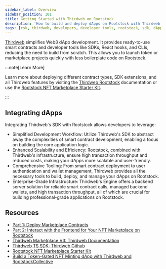 ```yaml
---
sidebar_label: Overview
sidebar_position: 101
title: Getting Started with Thirdweb on Rootstock
description: 'How to build and deploy dApps on Rootstock with Thirdweb'
tags: [rsk, thirdweb, developers, developer tools, rootstock, sdk, dApps, smart contracts]
---
```


[Thirdweb](https://thirdweb.com/rootstock) simplifies Web3 dApp development. It provides ready-to-use smart contracts and developer tools like SDKs, React hooks, and CLIs, reducing the need to build from scratch. This allows you to launch token or marketplace projects quickly with less boilerplate code on Rootstock.

:::note[Learn More]

Learn more about deploying different contract types, SDK extensions, and all Thirdweb features by visiting the [Thirdweb Rootstock](https://thirdweb.com/rootstock) documentation or use the [Rootstock NFT Marketplace Starter Kit](https://github.com/rsksmart/rsk-thirdweb-marketplace).

:::

## Integrating dApps

Integrating Thirdweb's SDK with Rootstock allows developers to leverage:

- Simplified Development Workflow: Utilize Thirdweb's SDK to abstract away the complexities of smart contract development, enabling a focus on building the core application logic.
- Enhanced Scalability and Efficiency: Rootstock, combined with Thirdweb's infrastructure, ensure high transaction throughput and reduced costs, making your dApps more scalable and user-friendly.
- Comprehensive Tooling: From smart contract deployment to user authentication and wallet management, Thirdweb provides all the necessary tools to build, deploy, and manage your dApps on Rootstock.
- Enterprise-Grade Infrastructure: Thirdweb's Engine offers a backend server solution for reliable smart contract calls, managed backend wallets, and high transaction throughput, all of which are crucial for building professional-grade applications on Rootstock.

## Resources
- [Part 1: Deploy Marketplace Contracts](/developers/smart-contracts/thirdweb/deploy-marketplace-contracts)
- [Part 2: Interact with the Frontend for Your NFT Marketplace on Rootstock](/developers/smart-contracts/thirdweb/nft-marketplace-frontend)
- [Thirdweb Marketplace V3: Thirdweb Documentation](https://thirdweb.com/thirdweb.eth/MarketplaceV3)
- [Thirdweb TS SDK: Thirdweb Github](https://github.com/thirdweb-dev/js/tree/main#readme)
- [Rootstock NFT Marketplace Starter Kit](https://github.com/rsksmart/rsk-thirdweb-marketplace)
- [Build a Token-Gated NFT Minting dApp with Thirdweb and RootstockCollective](/resources/tutorials/tokengated-nft-minting)